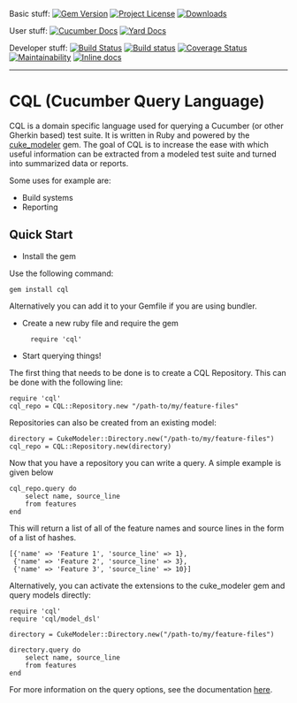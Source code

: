 Basic stuff:
[![Gem Version](https://badge.fury.io/rb/cql.svg)](https://rubygems.org/gems/cql)
[![Project License](https://img.shields.io/badge/license-MIT-blue.svg)](https://opensource.org/licenses/mit-license.php)
[![Downloads](https://img.shields.io/gem/dt/cql.svg)](https://rubygems.org/gems/cql)

User stuff:
[![Cucumber Docs](http://img.shields.io/badge/Documentation-Features-green.svg)](https://app.cucumber.pro/projects/cql)
[![Yard Docs](http://img.shields.io/badge/Documentation-API-blue.svg)](https://www.rubydoc.info/gems/cql)

Developer stuff:
[![Build Status](https://travis-ci.org/enkessler/cql.svg?branch=dev)](https://travis-ci.org/enkessler/cql)
[![Build status](https://ci.appveyor.com/api/projects/status/ia3t0tkyj4tuobq8/branch/dev?svg=true)](https://ci.appveyor.com/project/enkessler/cql/branch/dev)
[![Coverage Status](https://coveralls.io/repos/github/enkessler/cql/badge.svg?branch=dev)](https://coveralls.io/github/enkessler/cql?branch=dev)
[![Maintainability](https://api.codeclimate.com/v1/badges/a469e37db8e67c1c989b/maintainability)](https://codeclimate.com/github/enkessler/cql/maintainability)
[![Inline docs](http://inch-ci.org/github/enkessler/cql.svg?branch=dev)](https://inch-ci.org/github/enkessler/cql?branch=dev)

---


# CQL (Cucumber Query Language)

CQL is a domain specific language used for querying a Cucumber (or other Gherkin based) test suite. It is written 
in Ruby and powered by the [cuke_modeler](https://github.com/enkessler/cuke_modeler) gem. The goal of CQL is to increase the ease with which 
useful information can be extracted from a modeled test suite and turned into summarized data or reports.


Some uses for example are:

* Build systems
* Reporting

## Quick Start

* Install the gem

Use the following command:

    gem install cql

Alternatively you can add it to your Gemfile if you are using bundler.

* Create a new ruby file and require the gem

        require 'cql'

* Start querying things!

The first thing that needs to be done is to create a CQL Repository. This can be done with the following line:

    require 'cql'
    cql_repo = CQL::Repository.new "/path-to/my/feature-files"

Repositories can also be created from an existing model:

    directory = CukeModeler::Directory.new("/path-to/my/feature-files")
    cql_repo = CQL::Repository.new(directory)

Now that you have a repository you can write a query. A simple example is given below

    cql_repo.query do
        select name, source_line
        from features
    end

This will return a list of all of the feature names and source lines in the form of a list of hashes.

    [{'name' => 'Feature 1', 'source_line' => 1},
     {'name' => 'Feature 2', 'source_line' => 3},
     {'name' => 'Feature 3', 'source_line' => 10}]

Alternatively, you can activate the extensions to the cuke_modeler gem and query models directly:

    require 'cql'
    require 'cql/model_dsl'
    
    directory = CukeModeler::Directory.new("/path-to/my/feature-files")

    directory.query do
        select name, source_line
        from features
    end

For more information on the query options, see the documentation [here](https://app.cucumber.pro/projects/cql).
